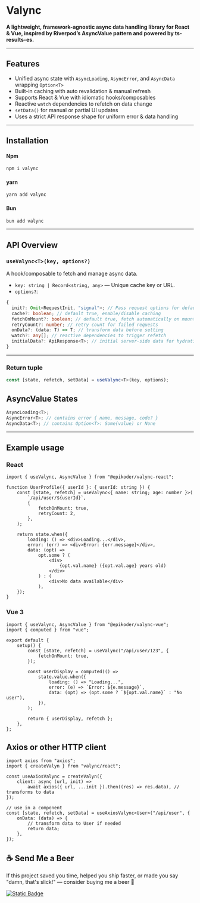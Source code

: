 # Valync

**A lightweight, framework-agnostic async data handling library for React & Vue, inspired by Riverpod’s AsyncValue pattern and powered by ts-results-es.**

---

## Features

- Unified async state with `AsyncLoading`, `AsyncError`, and `AsyncData` wrapping `Option<T>`
- Built-in caching with auto revalidation & manual refresh
- Supports React & Vue with idiomatic hooks/composables
- Reactive `watch` dependencies to refetch on data change
- `setData()` for manual or partial UI updates
- Uses a strict API response shape for uniform error & data handling

---

## Installation

#### Npm

```bash
npm i valync
```

#### yarn

```bash
yarn add valync
```

#### Bun

```bash
bun add valync
```

---

## API Overview

### `useValync<T>(key, options?)`

A hook/composable to fetch and manage async data.

- `key: string | Record<string, any>` — Unique cache key or URL.
- `options?`:

```ts
{
  init?: Omit<RequestInit, "signal">; // Pass request options for default client or custom client
  cache?: boolean; // default true, enable/disable caching
  fetchOnMount?: boolean; // default true, fetch automatically on mount
  retryCount?: number; // retry count for failed requests
  onData?: (data: T) => T; // transform data before setting
  watch?: any[]; // reactive dependencies to trigger refetch
  initialData?: ApiResponse<T>; // initial server-side data for hydration
}
```

---

### Return tuple

```ts
const [state, refetch, setData] = useValync<T>(key, options);
```

## AsyncValue States

```ts
AsyncLoading<T>;
AsyncError<T>; // contains error { name, message, code? }
AsyncData<T>; // contains Option<T>: Some(value) or None
```

---

## Example usage

### React

```tsx
import { useValync, AsyncValue } from "@epikoder/valync-react";

function UserProfile({ userId }: { userId: string }) {
    const [state, refetch] = useValync<{ name: string; age: number }>(
        `/api/user/${userId}`,
        {
            fetchOnMount: true,
            retryCount: 2,
        },
    );

    return state.when({
        loading: () => <div>Loading...</div>,
        error: (err) => <div>Error: {err.message}</div>,
        data: (opt) =>
            opt.some ? (
                <div>
                    {opt.val.name} ({opt.val.age} years old)
                </div>
            ) : (
                <div>No data available</div>
            ),
    });
}
```

### Vue 3

```tsx
import { useValync, AsyncValue } from "@epikoder/valync-vue";
import { computed } from "vue";

export default {
    setup() {
        const [state, refetch] = useValync("/api/user/123", {
            fetchOnMount: true,
        });

        const userDisplay = computed(() =>
            state.value.when({
                loading: () => "Loading...",
                error: (e) => `Error: ${e.message}`,
                data: (opt) => (opt.some ? `${opt.val.name}` : "No user"),
            }),
        );

        return { userDisplay, refetch };
    },
};
```

## Axios or other HTTP client

```tsx
import axios from "axios";
import { createValyn } from "valync/react";

const useAxiosValync = createValyn({
    client: async (url, init) =>
        await axios({ url, ...init }).then((res) => res.data), // transforms to data
});

// use in a component
const [state, refetch, setData] = useAxiosValync<User>("/api/user", {
    onData: (data) => {
        // transform data to User if needed
        return data;
    },
});
```
## ☕️ Send Me a Beer

If this project saved you time, helped you ship faster, or made you say "damn, that's slick!" — consider buying me a beer 🍻

[![Static Badge](https://img.shields.io/badge/Send%20Me%20a%20Coffee-grey?style=for-the-badge&logo=buymeacoffee)](https://cointr.ee/epikoder)
